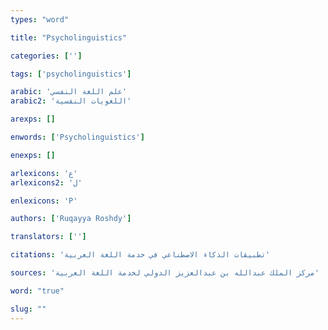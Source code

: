 ```yaml
---
types: "word"

title: "Psycholinguistics"

categories: ['']

tags: ['psycholinguistics']

arabic: 'علم اللغة النفسي'
arabic2: 'اللغويات النفسية'

arexps: []

enwords: ['Psycholinguistics']

enexps: []

arlexicons: 'ع'
arlexicons2: 'ل'

enlexicons: 'P'

authors: ['Ruqayya Roshdy']

translators: ['']

citations: 'تطبيقات الذكاء الاصطناعي في خدمة اللغة العربية'

sources: 'مركز الملك عبدالله بن عبدالعزيز الدولي لخدمة اللغة العربية'

word: "true"

slug: ""
---
```

